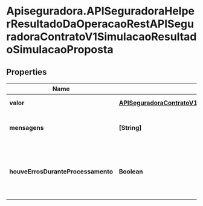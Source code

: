 # Apiseguradora.APISeguradoraHelperResultadoDaOperacaoRestAPISeguradoraContratoV1SimulacaoResultadoSimulacaoProposta

## Properties
Name | Type | Description | Notes
------------ | ------------- | ------------- | -------------
**valor** | [**APISeguradoraContratoV1SimulacaoResultadoSimulacaoProposta**](APISeguradoraContratoV1SimulacaoResultadoSimulacaoProposta.md) | Valor da Operação | [optional] 
**mensagens** | **[String]** | Mensagens de contexto da operação | [optional] 
**houveErrosDuranteProcessamento** | **Boolean** | Indicador se a operação foi concluída com sucesso | [optional] 


